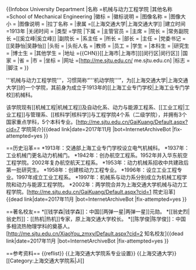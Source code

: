 {{Infobox University Department
 |名称              =机械与动力工程学院
 |其他名称        =School of Mechanical Engineering
 |徽标              =
 |徽标说明        =
 |图像名称        =
 |图像大小        =
 |图像说明        =
 |拉丁名称        =
 |隶属              =[[上海交通大学|上海交通大学]]
 |建立时间        =1913年
 |关闭时间        =
 |类型              =学院
 |下属              =
 |主管官员        =
 |主席              =
 |院长              =
 |常务副院长     =[[奚立峰|奚立峰]]
 |副院长           =
 |系主任           =
 |所长              =
 |部长              =
 |主任              =
 |党委书记        =[[吴静怡|吴静怡]]
 |头衔              =
 |头衔人名        =
 |教师              =
 |员工              =
 |学生              =
 |本科生           =
 |研究生           =
 |博士生           =
 |其他学生        =
 |地址              ={{CHN}}[[上海市|上海市]][[闵行区|闵行区]]
 |国家              =
 |省                 =
 |市                 =
 |坐标              =
 |网址              =[http://me.sjtu.edu.cn/ me.sjtu.edu.cn]
 |标志              =
 |脚注              =
}}

'''机械与动力工程学院'''，习惯简称“'''机动学院'''”，为[[上海交通大学|上海交通大学]]的一个学院，其前身为成立于1913年的[[上海工业专门学校|上海工业专门学校]]机械科。

该学院现有[[机械工程|机械工程]]及自动化系、动力与能源工程系、[[工业工程|工业工程]]与管理系、[[核科学|核科学]]与工程学院4个系（二级学院），并拥有3个国家重点学科，5个本科专业。<ref>[http://me.sjtu.edu.cn/GaiKuang/Default.aspx?cid=7 学院简介]{{dead link|date=2017年11月 |bot=InternetArchiveBot |fix-attempted=yes }}</ref>

==历史沿革==
*1913年：交通部上海工业专门学校设立电气机械科。
*1937年：工业机械门更名动力机械门。
*1942年：创办航空工程系。1952年并入华东航空工程学院。2002年复办航空航天工程系。
*1953年：动力机械系招收中共建政后第一批研究生。
*1958年：创建核动力工程专业。
*1996年：设立工业工程专业。1997年成立工业工程系。
*1997年：机械系与动力系分别成立为机械工程学院和动力与能源工程学院。
*2002年：两学院合并为上海交通大学机械与动力工程学院。<ref>[http://me.sjtu.edu.cn/GaiKuang/Default.aspx?cid=1 院史沿革]{{dead link|date=2017年11月 |bot=InternetArchiveBot |fix-attempted=yes }}</ref>

==著名校友==
*[[钱学森|钱学森]]：中国[[两弹一星|两弹一星]]元勋。
*[[翁史烈|翁史烈]]：[[热机|热机]]专家，原上海交通大学校长。
*[[陈学俊|陈学俊]]：中国多相流热物理学科的奠基人。<ref>[http://me.sjtu.edu.cn/XiaoYou_zmxy/Default.aspx?cid=2 知名校友]{{dead link|date=2017年11月 |bot=InternetArchiveBot |fix-attempted=yes }}</ref>

==参考资料==
{{reflist}}
{{上海交通大学院系专业设置}}
{{上海交通大学}}
[[Category:上海交通大学院系|Ji]]